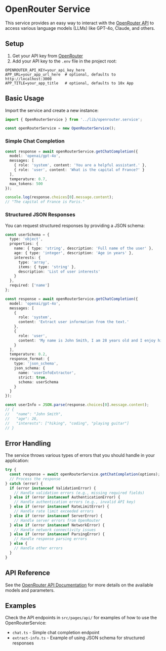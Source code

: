 # OpenRouter Service

This service provides an easy way to interact with the [OpenRouter API](https://openrouter.ai/) to access various language models (LLMs) like GPT-4o, Claude, and others.

## Setup

1. Get your API key from [OpenRouter](https://openrouter.ai/keys)
2. Add your API key to the `.env` file in the project root:

```
OPENROUTER_API_KEY=your_api_key_here
APP_URL=your_app_url_here  # optional, defaults to http://localhost:3000
APP_TITLE=your_app_title   # optional, defaults to 10x App
```

## Basic Usage

Import the service and create a new instance:

```typescript
import { OpenRouterService } from '../lib/openrouter.service';

const openRouterService = new OpenRouterService();
```

### Simple Chat Completion

```typescript
const response = await openRouterService.getChatCompletion({
  model: 'openai/gpt-4o',
  messages: [
    { role: 'system', content: 'You are a helpful assistant.' },
    { role: 'user', content: 'What is the capital of France?' }
  ],
  temperature: 0.7,
  max_tokens: 500
});

console.log(response.choices[0].message.content);
// "The capital of France is Paris."
```

### Structured JSON Responses

You can request structured responses by providing a JSON schema:

```typescript
const userSchema = {
  type: 'object',
  properties: {
    name: { type: 'string', description: 'Full name of the user' },
    age: { type: 'integer', description: 'Age in years' },
    interests: { 
      type: 'array', 
      items: { type: 'string' },
      description: 'List of user interests' 
    }
  },
  required: ['name']
};

const response = await openRouterService.getChatCompletion({
  model: 'openai/gpt-4o',
  messages: [
    { 
      role: 'system', 
      content: 'Extract user information from the text.' 
    },
    { 
      role: 'user', 
      content: 'My name is John Smith, I am 28 years old and I enjoy hiking, coding, and playing guitar.' 
    }
  ],
  temperature: 0.2,
  response_format: {
    type: 'json_schema',
    json_schema: {
      name: 'userInfoExtractor',
      strict: true,
      schema: userSchema
    }
  }
});

const userInfo = JSON.parse(response.choices[0].message.content);
// {
//   "name": "John Smith",
//   "age": 28,
//   "interests": ["hiking", "coding", "playing guitar"]
// }
```

## Error Handling

The service throws various types of errors that you should handle in your application:

```typescript
try {
  const response = await openRouterService.getChatCompletion(options);
  // Process the response
} catch (error) {
  if (error instanceof ValidationError) {
    // Handle validation errors (e.g., missing required fields)
  } else if (error instanceof AuthenticationError) {
    // Handle authentication errors (e.g., invalid API key)
  } else if (error instanceof RateLimitError) {
    // Handle rate limit exceeded errors
  } else if (error instanceof ServerError) {
    // Handle server errors from OpenRouter
  } else if (error instanceof NetworkError) {
    // Handle network connectivity issues
  } else if (error instanceof ParsingError) {
    // Handle response parsing errors
  } else {
    // Handle other errors
  }
}
```

## API Reference

See the [OpenRouter API Documentation](https://openrouter.ai/docs) for more details on the available models and parameters.

## Examples

Check the API endpoints in `src/pages/api/` for examples of how to use the OpenRouterService:

- `chat.ts` - Simple chat completion endpoint
- `extract-info.ts` - Example of using JSON schema for structured responses 